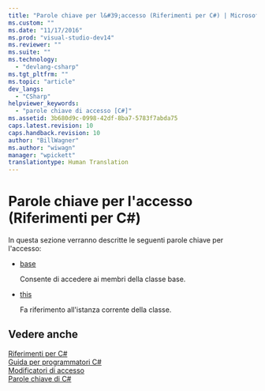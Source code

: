 ```yaml
---
title: "Parole chiave per l&#39;accesso (Riferimenti per C#) | Microsoft Docs"
ms.custom: ""
ms.date: "11/17/2016"
ms.prod: "visual-studio-dev14"
ms.reviewer: ""
ms.suite: ""
ms.technology: 
  - "devlang-csharp"
ms.tgt_pltfrm: ""
ms.topic: "article"
dev_langs: 
  - "CSharp"
helpviewer_keywords: 
  - "parole chiave di accesso [C#]"
ms.assetid: 3b680d9c-0998-42df-8ba7-5783f7abda75
caps.latest.revision: 10
caps.handback.revision: 10
author: "BillWagner"
ms.author: "wiwagn"
manager: "wpickett"
translationtype: Human Translation
---
```

# Parole chiave per l&#39;accesso (Riferimenti per C#)
In questa sezione verranno descritte le seguenti parole chiave per l'accesso:  
  
-   [base](../../../csharp/language-reference/keywords/base.md)  
  
     Consente di accedere ai membri della classe base.  
  
-   [this](../../../csharp/language-reference/keywords/this.md)  
  
     Fa riferimento all'istanza corrente della classe.  
  
## Vedere anche  
 [Riferimenti per C\#](../../../csharp/language-reference/index.md)   
 [Guida per programmatori C\#](../../../csharp/programming-guide/index.md)   
 [Modificatori di accesso](../../../csharp/language-reference/keywords/access-modifiers.md)   
 [Parole chiave di C\#](../../../csharp/language-reference/keywords/index.md)